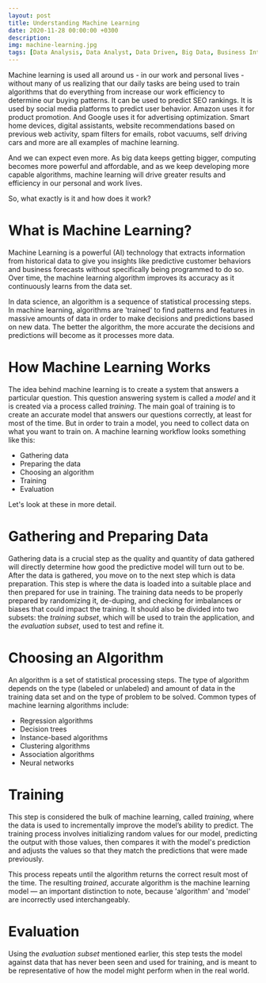 ```yaml
---
layout: post
title: Understanding Machine Learning
date: 2020-11-28 00:00:00 +0300
description: 
img: machine-learning.jpg
tags: [Data Analysis, Data Analyst, Data Driven, Big Data, Business Intelligence, Machine Learning, Decision Optimization]
---
```


Machine learning is used all around us - in our work and personal lives - without many of us realizing that our daily tasks are being used to train algorithms that do everything from increase our work efficiency to determine our buying patterns. It can be used to predict SEO rankings. It is used by social media platforms to predict user behavior. Amazon uses it for product promotion. And Google uses it for advertising optimization. Smart home devices, digital assistants, website recommendations based on previous web activity, spam filters for emails, robot vacuums, self driving cars and more are all examples of machine learning.

And we can expect even more. As big data keeps getting bigger, computing becomes more powerful and affordable, and as we keep developing more capable algorithms, machine learning will drive greater results and efficiency in our personal and work lives. 

So, what exactly is it and how does it work?

# What is Machine Learning?

Machine Learning is a powerful (AI) technology that extracts information from historical data to give you insights like predictive customer behaviors and business forecasts without specifically being programmed to do so. Over time, the machine learning algorithm improves its accuracy as it continuously learns from the data set.

In data science, an algorithm is a sequence of statistical processing steps. In machine learning, algorithms are 'trained' to find patterns and features in massive amounts of data in order to make decisions and predictions based on new data. The better the algorithm, the more accurate the decisions and predictions will become as it processes more data.

# How Machine Learning Works

The idea behind machine learning is to create a system that answers a particular question. This question answering system is called a *model* and it is created via a process called *training*. The main goal of training is to create an accurate model that answers our questions correctly, at least for most of the time. But in order to train a model, you need to collect data on what you want to train on. A machine learning workflow looks something like this:

* Gathering data
* Preparing the data
* Choosing an algorithm
* Training
* Evaluation

Let's look at these in more detail.

# Gathering and Preparing Data
Gathering data is a crucial step as the quality and quantity of data gathered will directly determine how good the predictive model will turn out to be. After the data is gathered, you move on to the next step which is data preparation. This step is where the data is loaded into a suitable place and then prepared for use in training. The training data needs to be properly prepared by randomizing it, de-duping, and checking for imbalances or biases that could impact the training. It should also be divided into two subsets: the *training subset*, which will be used to train the application, and the *evaluation subset*, used to test and refine it.

# Choosing an Algorithm
An algorithm is a set of statistical processing steps. The type of algorithm depends on the type (labeled or unlabeled) and amount of data in the training data set and on the type of problem to be solved. Common types of machine learning algorithms include:
* Regression algorithms
* Decision trees
* Instance-based algorithms
* Clustering algorithms
* Association algorithms
* Neural networks

# Training 
This step is considered the bulk of machine learning, called *training*, where the data is used to incrementally improve the model’s ability to predict. The training process involves initializing random values for our model, predicting the output with those values, then compares it with the model's prediction and adjusts the values so that they match the predictions that were made previously.

This process repeats until the algorithm returns the correct result most of the time. The resulting *trained*, accurate algorithm is the machine learning model — an important distinction to note, because 'algorithm' and 'model' are incorrectly used interchangeably.

# Evaluation 
Using the *evaluation subset* mentioned earlier, this step tests the model against data that has never been seen and used for training, and is meant to be representative of how the model might perform when in the real world.
